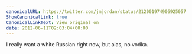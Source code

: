 ```yaml
---
canonicalURL: https://twitter.com/jmjordan/status/212001974906925057
ShowCanonicalLink: true
CanonicalLinkText: View original on
date: 2012-06-11T02:03:04+00:00
---
```

I really want a white Russian right now, but alas, no vodka.